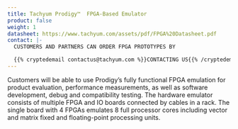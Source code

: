 ```yaml
---
title: Tachyum Prodigy™  FPGA-Based Emulator
product: false
weight: 1
datasheet: https://www.tachyum.com/assets/pdf/FPGA%20Datasheet.pdf
contact: |-
  CUSTOMERS AND PARTNERS CAN ORDER FPGA PROTOTYPES BY

  {{% cryptedemail contactus@tachyum.com %}}CONTACTING US{{% /cryptedemail %}}
---
```

Customers will be able to use Prodigy’s fully functional FPGA emulation for product evaluation, performance measurements, as well as software development, debug and compatibility testing. The hardware emulator consists of multiple FPGA and IO boards connected by cables in a rack. The single board with 4 FPGAs emulates 8 full processor cores including vector and matrix fixed and floating-point processing units.